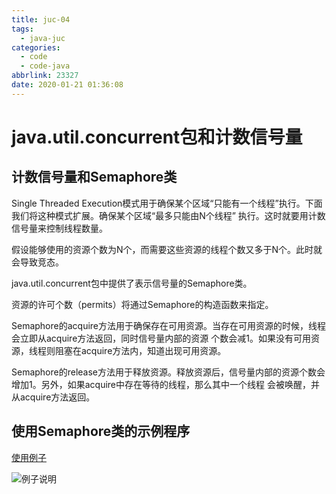 ```yaml
---
title: juc-04
tags:
  - java-juc
categories:
  - code
  - code-java
abbrlink: 23327
date: 2020-01-21 01:36:08
---
```

# java.util.concurrent包和计数信号量

## 计数信号量和Semaphore类

Single Threaded Execution模式用于确保某个区域“只能有一个线程”执行。下面我们将这种模式扩展。确保某个区域“最多只能由N个线程”
执行。这时就要用计数信号量来控制线程数量。

假设能够使用的资源个数为N个，而需要这些资源的线程个数又多于N个。此时就会导致竞态。

java.util.concurrent包中提供了表示信号量的Semaphore类。

资源的许可个数（permits）将通过Semaphore的构造函数来指定。

Semaphore的acquire方法用于确保存在可用资源。当存在可用资源的时候，线程会立即从acquire方法返回，同时信号量内部的资源
个数会减1。如果没有可用资源，线程则阻塞在acquire方法内，知道出现可用资源。

Semaphore的release方法用于释放资源。释放资源后，信号量内部的资源个数会增加1。另外，如果acquire中存在等待的线程，那么其中一个线程
会被唤醒，并从acquire方法返回。

## 使用Semaphore类的示例程序

[使用例子](../src/sample_semaphore/Main.java)

![例子说明](../img/semaphore例子说明.png)
